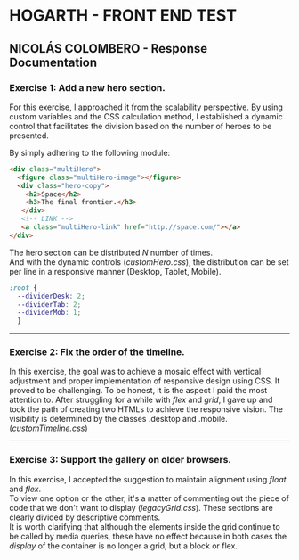 # HOGARTH - FRONT END TEST 
## NICOLÁS COLOMBERO - Response Documentation
  
  
  
### Exercise 1: Add a new hero section.

For this exercise, I approached it from the scalability perspective. By using custom variables and the CSS calculation method, I established a dynamic control that facilitates the division based on the number of heroes to be presented.
  
By simply adhering to the following module:

```html
<div class="multiHero">
  <figure class="multiHero-image"></figure>
  <div class="hero-copy">
    <h2>Space</h2>
    <h3>The final frontier.</h3>
   </div>
   <!-- LINK -->
   <a class="multiHero-link" href="http://space.com/"></a>
</div>
```

The hero section can be distributed *N* number of times.  
And with the dynamic controls (*customHero.css*), the distribution can be set per line in a responsive manner (Desktop, Tablet, Mobile).

```css
:root {
  --dividerDesk: 2;
  --dividerTab: 2;
  --dividerMob: 1;
  }
  ```
    
- - -
  
### Exercise 2: Fix the order of the timeline.

In this exercise, the goal was to achieve a mosaic effect with vertical adjustment and proper implementation of responsive design using CSS. It proved to be challenging. To be honest, it is the aspect I paid the most attention to. After struggling for a while with *flex* and *grid*, I gave up and took the path of creating two HTMLs to achieve the responsive vision. The visibility is determined by the classes .desktop and .mobile. (*customTimeline.css*)
  
- - -
  
### Exercise 3: Support the gallery on older browsers.

In this exercise, I accepted the suggestion to maintain alignment using *float* and *flex*.  
To view one option or the other, it's a matter of commenting out the piece of code that we don't want to display (*legacyGrid.css*). These sections are clearly divided by descriptive comments.  
It is worth clarifying that although the elements inside the grid continue to be called by media queries, these have no effect because in both cases the *display* of the container is no longer a grid, but a block or flex.
